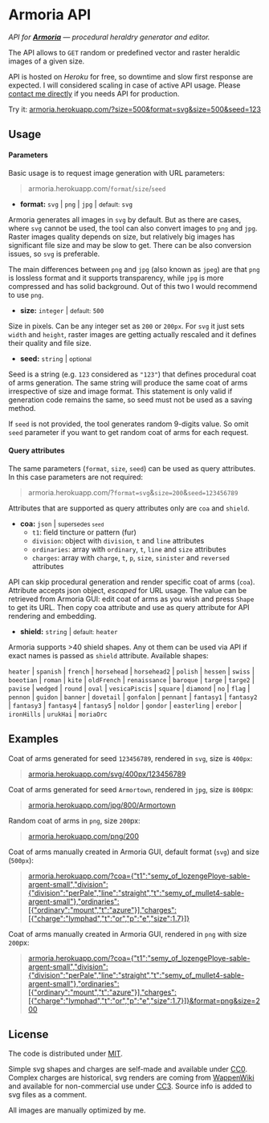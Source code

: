 # Armoria API

_API for **[Armoria](https://github.com/Azgaar/Armoria)** — procedural heraldry generator and editor._

The API allows to `GET` random or predefined vector and raster heraldic images of a given size.  

API is hosted on _Heroku_ for free, so downtime and slow first response are expected. I will considered scaling in case of active API usage. Please [contact me directly](mailto:maxganiev@yandex.com) if you needs API for production.

Try it: [armoria.herokuapp.com/?size=500&format=svg&size=500&seed=123](https://armoria.herokuapp.com/?size=500&format=svg&size=500&seed=123)

## Usage

#### Parameters

Basic usage is to request image generation with URL parameters:

> armoria.herokuapp.com/`format`/`size`/`seed`

* **format:** `svg` | `png` | `jpg` | <small>default:</small> `svg`

Armoria generates all images in `svg` by default. But as there are cases, where `svg` cannot be used, the tool can also convert images to `png` and `jpg`. Raster images quality depends on size, but relatively big images has significant file size and may be slow to get. There can be also conversion issues, so `svg` is preferable.

The main differences between `png` and `jpg` (also known as `jpeg`) are that `png` is lossless format and it supports transparency, while `jpg` is more compressed and has solid background. Out of this two  I would recommend to use `png`.

* **size:** `integer` | <small>default:</small> `500`

Size in pixels. Can be any integer set as `200` or `200px`. For `svg` it just sets `width` and `height`, raster images are getting actually rescaled and it defines their quality and file size.

* **seed:** `string` | <small>optional</small>

Seed is a string (e.g. `123` considered as `"123"`) that defines procedural coat of arms generation. The same string will produce the same coat of arms irrespective of size and image format. This statement is only valid if generation code remains the same, so seed must not be used as a saving method.

If `seed` is not provided, the tool generates random 9-digits value. So omit `seed` parameter if you want to get random coat of arms for each request.

#### Query attributes

The same parameters (`format`, `size`, `seed`) can be used as query attributes. In this case parameters are not required:

> armoria.herokuapp.com/?`format=svg`&`size=200`&`seed=123456789`

Attributes that are supported as query attributes only are `coa` and `shield`.

* **coa:** `json` | <small>supersedes `seed`</small>
  * `t1`: field tincture or pattern (fur)
  * `division`: object with `division`, `t` and `line` attributes
  * `ordinaries`: array with `ordinary`, `t`, `line` and `size` attributes
  * `charges`: array with `charge`, `t`, `p`, `size`, `sinister` and `reversed` attributes

API can skip procedural generation and render specific coat of arms (`coa`). Attribute accepts json object, _escaped_ for URL usage. The value can be retrieved from Armoria GUI: edit coat of arms as you wish and press `Shape` to get its URL. Then copy coa attribute and use as query attribute for API rendering and embedding.

* **shield:** `string` | <small>default:</small> `heater`

Armoria supports >40 shield shapes. Any ot them can be used via API if exact names is passed as `shield` attribute. Available shapes: 

`heater` | `spanish` | `french` | `horsehead` | `horsehead2` | `polish` | `hessen` | `swiss` | `boeotian` | `roman` | `kite` | `oldFrench` | `renaissance` | `baroque` | `targe` | `targe2` | `pavise` | `wedged` | `round` | `oval` | `vesicaPiscis` | `square` | `diamond` | `no` | `flag` | `pennon` | `guidon` | `banner` | `dovetail` | `gonfalon` | `pennant` | `fantasy1` | `fantasy2` | `fantasy3` | `fantasy4` | `fantasy5` | `noldor` | `gondor` | `easterling` | `erebor` | `ironHills` | `urukHai` | `moriaOrc`


## Examples

Coat of arms generated for seed `123456789`, rendered in `svg`, size is `400px`:
> [armoria.herokuapp.com/svg/400px/123456789](http://armoria.herokuapp.com/svg/400px/123456789)

Coat of arms generated for seed `Armortown`, rendered in `jpg`, size is `800`px:
> [armoria.herokuapp.com/jpg/800/Armortown](http://armoria.herokuapp.com/jpg/800/Armortown)

Random coat of arms in `png`, size `200`px:
> [armoria.herokuapp.com/png/200](http://armoria.herokuapp.com/png/200)

Coat of arms manually created in Armoria GUI, default format (`svg`) and size (`500px`):
> [armoria.herokuapp.com/?coa={"t1":"semy_of_lozengePloye-sable-argent-small","division":{"division":"perPale","line":"straight","t":"semy_of_mullet4-sable-argent-small"},"ordinaries":[{"ordinary":"mount","t":"azure"}],"charges":[{"charge":"lymphad","t":"or","p":"e","size":1.7}]}](http://armoria.herokuapp.com/?coa={"t1":"semy_of_lozengePloye-sable-argent-small","division":{"division":"perPale","line":"straight","t":"semy_of_mullet4-sable-argent-small"},"ordinaries":[{"ordinary":"mount","t":"azure"}],"charges":[{"charge":"lymphad","t":"or","p":"e","size":1.7}]})

Coat of arms manually created in Armoria GUI, rendered in `png` with size `200`px:
> [armoria.herokuapp.com/?coa={"t1":"semy_of_lozengePloye-sable-argent-small","division":{"division":"perPale","line":"straight","t":"semy_of_mullet4-sable-argent-small"},"ordinaries":[{"ordinary":"mount","t":"azure"}],"charges":[{"charge":"lymphad","t":"or","p":"e","size":1.7}]}&format=png&size=200](http://armoria.herokuapp.com/?coa={"t1":"semy_of_lozengePloye-sable-argent-small","division":{"division":"perPale","line":"straight","t":"semy_of_mullet4-sable-argent-small"},"ordinaries":[{"ordinary":"mount","t":"azure"}],"charges":[{"charge":"lymphad","t":"or","p":"e","size":1.7}]}&format=png&size=200)

## License

The code is distributed under [MIT](https://opensource.org/licenses/MIT).

Simple svg shapes and charges are self-made and available under [CC0](https://creativecommons.org/share-your-work/public-domain/cc0/). Complex charges are historical, svg renders are coming from [WappenWiki](http://wappenwiki.org) and available for non-commercial use under [CC3](https://creativecommons.org/licenses/by-nc/3.0/). Source info is added to svg files as a comment.

All images are manually optimized by me.